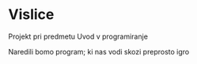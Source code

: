 # Vislice

Projekt pri predmetu Uvod v programiranje

Naredili bomo program; ki nas vodi skozi preprosto igro



